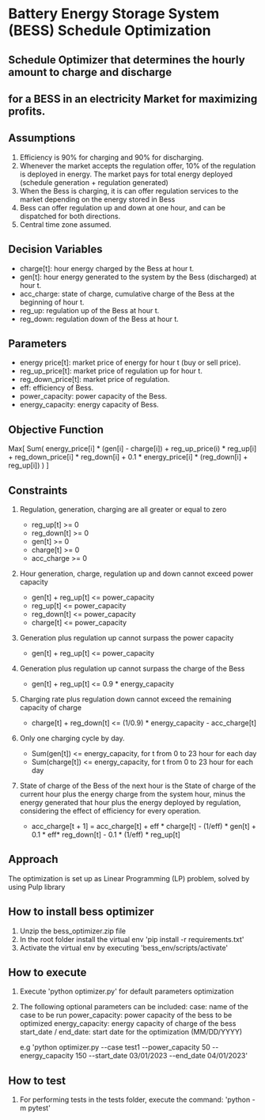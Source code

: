 # Battery Energy Storage System (BESS) Schedule Optimization

## Schedule Optimizer that determines the hourly amount to charge and discharge
## for a BESS in an electricity Market for maximizing profits.


## Assumptions

1. Efficiency is 90% for charging and 90% for discharging.
2. Whenever the market accepts the regulation offer, 10% of the regulation is deployed in energy. 
The market pays for total energy deployed (schedule generation + regulation generated)
3. When the Bess is charging, it is can offer regulation services to the market depending on 
the energy stored in Bess
4. Bess can offer regulation up and down at one hour, and can be dispatched for both directions.
5. Central time zone assumed.


## Decision Variables

- charge[t]: hour energy charged by the Bess at hour t.
- gen[t]: hour energy generated to the system by the Bess (discharged) at hour t.
- acc_charge: state of charge, cumulative charge of the Bess at the beginning of hour t.
- reg_up: regulation up of the Bess at hour t.
- reg_down: regulation down of the Bess at hour t.


## Parameters

- energy price[t]: market price of energy for hour t (buy or sell price).
- reg_up_price[t]: market price of regulation up for hour t.
- reg_down_price[t]: market price of regulation.
- eff: efficiency of Bess.
- power_capacity: power capacity of the Bess.
- energy_capacity: energy capacity of Bess.


## Objective Function

Max[ Sum( energy_price[i] * (gen[i] - charge[i]) + reg_up_price(i) * reg_up[i] + reg_down_price[i] * reg_down[i] +
0.1 * energy_price[i] * (reg_down[i] + reg_up[i]) ) ]


## Constraints

1. Regulation, generation, charging are all greater or equal to zero
    - reg_up[t] >= 0
    - reg_down[t] >= 0
    - gen[t] >= 0
    - charge[t] >= 0
    - acc_charge >= 0

2. Hour generation, charge, regulation up and down cannot exceed power capacity
    - gen[t] + reg_up[t] <= power_capacity	
    - reg_up[t] <= power_capacity	
    - reg_down[t] <= power_capacity	
    - charge[t] <= power_capacity	

3. Generation plus regulation up cannot surpass the power capacity
    - gen[t] + reg_up[t] <= power_capacity	
	
4. Generation plus regulation up cannot surpass the charge of the Bess
    - gen[t] + reg_up[t] <= 0.9 * energy_capacity

5. Charging rate plus regulation down cannot exceed the remaining capacity of charge
    - charge[t] + reg_down[t] <= (1/0.9) * energy_capacity - acc_charge[t] 

6. Only one charging cycle by day.
    - Sum(gen[t]) <= energy_capacity, for t from 0 to 23 hour for each day
    - Sum(charge[t]) <= energy_capacity, for t from 0 to 23 hour for each day

7. State of charge of the Bess of the next hour is the State of charge of the current hour plus the energy charge from the system hour, minus the energy generated that hour plus the energy deployed by regulation, considering the effect of efficiency for every operation.
    - acc_charge[t + 1] = acc_charge[t] + eff * charge[t] - (1/eff) * gen[t] + 0.1 * eff* reg_down[t] - 0.1 * (1/eff) * reg_up[t]  


## Approach
The optimization is set up as Linear Programming (LP) problem, solved by using Pulp library


## How to install bess optimizer

1. Unzip the bess_optimizer.zip file
2. In the root folder install the virtual env 'pip install -r requirements.txt'
3. Activate the virtual env by executing 'bess_env/scripts/activate'

## How to execute

1. Execute 'python optimizer.py' for default parameters optimization
2. The following optional parameters can be included:
    case: name of the case to be run
    power_capacity: power capacity of the bess to be optimized
    energy_capacity: energy capacity of charge of the bess
    start_date / end_date: start date for the optimization (MM/DD/YYYY)
    
    e.g 'python optimizer.py --case test1 --power_capacity 50 --energy_capacity 150 --start_date 03/01/2023 --end_date 04/01/2023'
    
## How to test

1. For performing tests in the tests folder, execute the command: 'python -m pytest'

